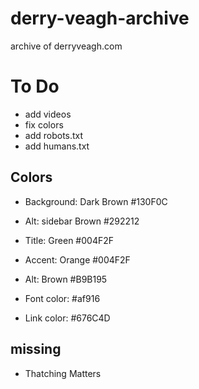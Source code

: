 # derry-veagh-archive
archive of derryveagh.com

# To Do
  - add videos
  - fix colors
  - add robots.txt
  - add humans.txt

## Colors
  - Background: Dark Brown \#130F0C
  - Alt: sidebar Brown \#292212
  - Title: Green \#004F2F
  - Accent: Orange \#004F2F
  - Alt: Brown \#B9B195

  - Font color: \#af916
  - Link color: \#676C4D

## missing
  - Thatching Matters
